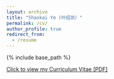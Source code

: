 ```yaml
---
layout: archive
title: "Shaokai Ye (叶绍凯）"
permalink: /cv/
author_profile: true
redirect_from:
  - /resume
---
```


{% include base_path %}

[Click to view my Curriculum Vitae [PDF]](https://yeshaokai.github.io/files/cv_shaokaiye.pdf)
<!-- <embed src="http://yeshaokai.github.io/files/cv_shaokaiye.pdf" width="650" height="1800" type='application/pdf'> -->

  



  

  

